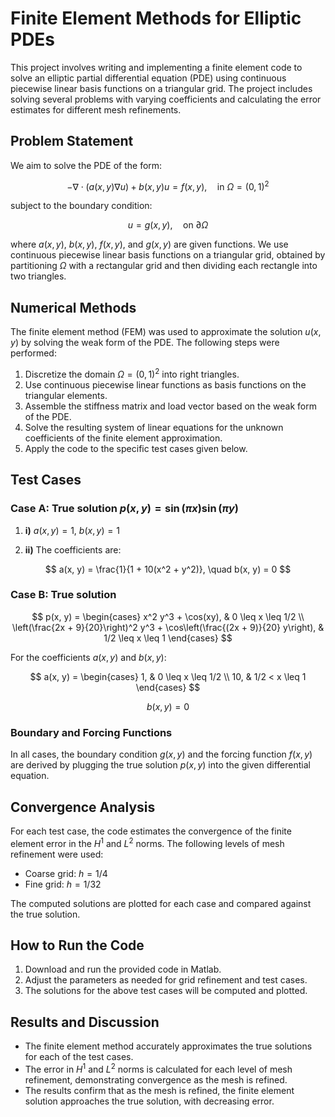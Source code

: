 # Finite Element Methods for Elliptic PDEs

This project involves writing and implementing a finite element code to solve an elliptic partial differential equation (PDE) using continuous piecewise linear basis functions on a triangular grid. The project includes solving several problems with varying coefficients and calculating the error estimates for different mesh refinements.

## Problem Statement

We aim to solve the PDE of the form:

$$ -\nabla \cdot (a(x, y) \nabla u) + b(x, y) u = f(x, y), \quad \text{in} \ \Omega = (0, 1)^2 $$

subject to the boundary condition:

$$ u = g(x, y), \quad \text{on} \ \partial \Omega $$

where $a(x, y)$, $b(x, y)$, $f(x, y)$, and $g(x, y)$ are given functions. We use continuous piecewise linear basis functions on a triangular grid, obtained by partitioning $\Omega$ with a rectangular grid and then dividing each rectangle into two triangles.

## Numerical Methods

The finite element method (FEM) was used to approximate the solution $u(x, y)$ by solving the weak form of the PDE. The following steps were performed:

1. Discretize the domain $\Omega = (0, 1)^2$ into right triangles.
2. Use continuous piecewise linear functions as basis functions on the triangular elements.
3. Assemble the stiffness matrix and load vector based on the weak form of the PDE.
4. Solve the resulting system of linear equations for the unknown coefficients of the finite element approximation.
5. Apply the code to the specific test cases given below.

## Test Cases

### Case A: True solution $p(x, y) = \sin(\pi x)\sin(\pi y)$

1. **i)** $a(x, y) = 1$, $b(x, y) = 1$

2. **ii)** The coefficients are:

$$
a(x, y) = \frac{1}{1 + 10(x^2 + y^2)}, \quad b(x, y) = 0
$$

### Case B: True solution

$$
p(x, y) =
\begin{cases} 
x^2 y^3 + \cos(xy), & 0 \leq x \leq 1/2 \\
\left(\frac{2x + 9}{20}\right)^2 y^3 + \cos\left(\frac{(2x + 9)}{20} y\right), & 1/2 \leq x \leq 1
\end{cases}
$$

For the coefficients $a(x, y)$ and $b(x, y)$:

$$
a(x, y) =
\begin{cases} 
1, & 0 \leq x \leq 1/2 \\
10, & 1/2 < x \leq 1
\end{cases}
$$

$$
b(x, y) = 0
$$

### Boundary and Forcing Functions

In all cases, the boundary condition $g(x, y)$ and the forcing function $f(x, y)$ are derived by plugging the true solution $p(x, y)$ into the given differential equation.

## Convergence Analysis

For each test case, the code estimates the convergence of the finite element error in the $H^1$ and $L^2$ norms. The following levels of mesh refinement were used:
- Coarse grid: $h = 1/4$
- Fine grid: $h = 1/32$

The computed solutions are plotted for each case and compared against the true solution.

## How to Run the Code

1. Download and run the provided code in Matlab.
2. Adjust the parameters as needed for grid refinement and test cases.
3. The solutions for the above test cases will be computed and plotted.

## Results and Discussion

- The finite element method accurately approximates the true solutions for each of the test cases.
- The error in $H^1$ and $L^2$ norms is calculated for each level of mesh refinement, demonstrating convergence as the mesh is refined.
- The results confirm that as the mesh is refined, the finite element solution approaches the true solution, with decreasing error.

